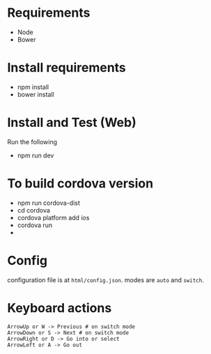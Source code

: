 # Requirements

* Node
* Bower

# Install requirements

* npm install
* bower install

# Install and Test (Web)

Run the following

* npm run dev

# To build cordova version

* npm run cordova-dist
* cd cordova
* cordova platform add ios
* cordova run
* 

# Config

configuration file is at `html/config.json`. modes are `auto` and `switch`.

# Keyboard actions

```
ArrowUp or W -> Previous # on switch mode
ArrowDown or S -> Next # on switch mode
ArrowRight or D -> Go into or select
ArrowLeft or A -> Go out
```
